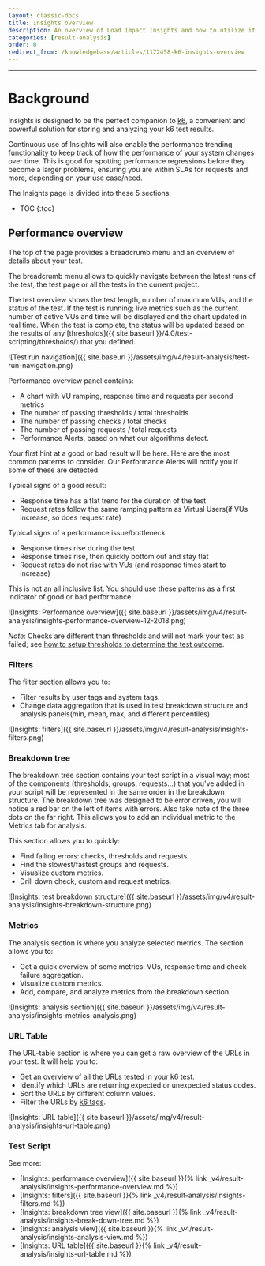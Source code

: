 ```yaml
---
layout: classic-docs
title: Insights overview
description: An overview of Load Impact Insights and how to utilize it to get actionable data from your load tests
categories: [result-analysis]
order: 0
redirect_from: /knowledgebase/articles/1172458-k6-insights-overview
---
```


***

<h1>Background</h1>

Insights is designed to be the perfect companion to [k6](https://k6.io/), a convenient and powerful solution for storing and analyzing your k6 test results.

Continuous use of Insights will also enable the performance trending functionality to keep track of how the performance of your system changes over time. This is good for spotting performance regressions before they become a larger problems, ensuring you are within SLAs for requests and more, depending on your use case/need.

The Insights page is divided into these 5 sections:
- TOC
{:toc}

## Performance overview
The top of the page provides a breadcrumb menu and an overview of details about your test.

The breadcrumb menu allows to quickly navigate between the latest runs of the test, the test page or all the tests in the current project.

The test overview shows the test length, number of maximum VUs, and the status of the test. If the test is running; live metrics such as the current number of active VUs and time will be displayed and the chart updated in real time. When the test is complete, the status will be updated based on the results of any [thresholds]({{ site.baseurl }}/4.0/test-scripting/thresholds/) that you defined.

![Test run navigation]({{ site.baseurl }}/assets/img/v4/result-analysis/test-run-navigation.png)

Performance overview panel contains:
- A chart with VU ramping, response time and requests per second metrics
- The number of passing thresholds / total thresholds
- The number of passing checks / total checks
- The number of passing requests / total requests
- Performance Alerts, based on what our algorithms detect.

Your first hint at a good or bad result will be here.  Here are the most common patterns to consider.  Our Performance Alerts will notify you if some of these are detected.

Typical signs of a good result:
- Response time has a flat trend for the duration of the test
- Request rates follow the same ramping pattern as Virtual Users(if VUs increase, so does request rate)

Typical signs of a performance issue/bottleneck
- Response times rise during the test
- Response times rise, then quickly bottom out and stay flat
- Request rates do not rise with VUs (and response times start to increase)

This is not an all inclusive list. You should use these patterns as a first indicator of good or bad performance.

![Insights: Performance overview]({{ site.baseurl }}/assets/img/v4/result-analysis/insights-performance-overview-12-2018.png)

*Note*: Checks are different than thresholds and will not mark your test as failed; see [how to setup thresholds to determine the test outcome](https://docs.k6.io/docs/thresholds).

### Filters

The filter section allows you to:

- Filter results by user tags and system tags.
- Change data aggregation that is used in test breakdown structure and analysis panels(min, mean, max, and different percentiles)

![Insights: filters]({{ site.baseurl }}/assets/img/v4/result-analysis/insights-filters.png)

### Breakdown tree

The breakdown tree section contains your test script in a visual way; most of the components (thresholds, groups, requests...) that you've added in your script will be represented in the same order in the breakdown structure. The breakdown tree was designed to be error driven, you will notice a red bar on the left of items with errors. Also take note of the three dots on the far right. This allows you to add an individual metric to the Metrics tab for analysis.

This section allows you to quickly:

- Find failing errors: checks, thresholds and requests.
- Find the slowest/fastest groups and requests.
- Visualize custom metrics.
- Drill down check, custom and request metrics.



![Insights: test breakdown structure]({{ site.baseurl }}/assets/img/v4/result-analysis/insights-breakdown-structure.png)

### Metrics

The analysis section is where you analyze selected metrics. The section allows you to:

- Get a quick overview of some metrics: VUs, response time and check failure aggregation.
- Visualize custom metrics.
- Add, compare, and analyze metrics from the breakdown section.

![Insights: analysis section]({{ site.baseurl }}/assets/img/v4/result-analysis/insights-metrics-analysis.png)

### URL Table

The URL-table section is where you can get a raw overview of the URLs in your test. It will help you to:

- Get an overview of all the URLs tested in your k6 test.
- Identify which URLs are returning expected or unexpected status codes.
- Sort the URLs by different column values.
- Filter the URLs by [k6 tags](https://docs.k6.io/docs/tags-and-groups).

![Insights: URL table]({{ site.baseurl }}/assets/img/v4/result-analysis/insights-url-table.png)

### Test Script

See more:
- [Insights: performance overview]({{ site.baseurl }}{% link _v4/result-analysis/insights-performance-overview.md %})
- [Insights: filters]({{ site.baseurl }}{% link _v4/result-analysis/insights-filters.md %})
- [Insights: breakdown tree view]({{ site.baseurl }}{% link _v4/result-analysis/insights-break-down-tree.md %})
- [Insights: analysis view]({{ site.baseurl }}{% link _v4/result-analysis/insights-analysis-view.md %})
- [Insights: URL table]({{ site.baseurl }}{% link _v4/result-analysis/insights-url-table.md %})
